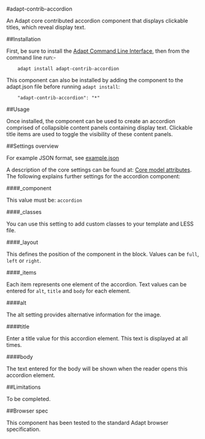 #adapt-contrib-accordion


An Adapt core contributed accordion component that displays clickable titles, which reveal display text.

##Installation

First, be sure to install the [Adapt Command Line Interface](https://github.com/adaptlearning/adapt-cli), then from the command line run:-

        adapt install adapt-contrib-accordion

This component can also be installed by adding the component to the adapt.json file before running `adapt install`:

        "adapt-contrib-accordion": "*"

##Usage

Once installed, the component can be used to create an accordion comprised of collapsible content panels containing display text.
Clickable title items are used to toggle the visibility of these content panels.


##Settings overview

For example JSON format, see [example.json](https://github.com/adaptlearning/adapt-contrib-accordion/blob/master/example.json)

A description of the core settings can be found at: [Core model attributes](https://github.com/adaptlearning/adapt_framework/wiki/Core-model-attributes). The following explains further settings for the accordion component:

####_component

This value must be: `accordion`


####_classes

You can use this setting to add custom classes to your template and LESS file.

####_layout

This defines the position of the component in the block. Values can be `full`, `left` or `right`. 

####_items

Each item represents one element of the accordion. Text values can be entered for `alt`, `title` and `body` for each element.

####alt

The alt setting provides alternative information for the image.

####title

Enter a title value for this accordion element. This text is displayed at all times.

####body

The text entered for the body will be shown when the reader opens this accordion element.

##Limitations
 
To be completed.
 
##Browser spec
 
This component has been tested to the standard Adapt browser specification.
